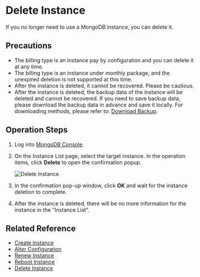 # Delete Instance

If you no longer need to use a MongoDB instance, you can delete it.

## Precautions
- The billing type is an instance pay by configuration and you can delete it at any time.
- The billing type is an instance under monthly package, and the unexpired deletion is not supported at this time.
- After the instance is deleted, it cannot be recovered. Please be cautious.
- After the instance is deleted, the backup data of the instance will be deleted and cannot be recovered. If you need to save backup data, please download the backup data in advance and save it locally. For downloading methods, please refer to: [Download Backup]().

## Operation Steps
1. Log into [MongoDB Console](https://mongodb-console.jdcloud.com/mongodb?dataCenter=bj_02).
2. On the Instance List page, select the target instance. In the operation items, click **Delete** to open the confirmation popup.
 
    ![Delete Instance](https://github.com/jdcloudcom/cn/blob/master/image/mongodb/mongo-014.png)

3. In the confirmation pop-up window, click **OK** and wait for the instance deletion to complete.
4. After the instance is deleted, there will be no more information for the instance in the "Instance List".

## Related Reference

- [Create Instance](../../Getting-Started/Create-Instance.md)
- [Alter Configuration](Modify-Instance-Spec.md)
- [Renew Instance](Renewal-Instructions.md)
- [Reboot Instance](Restart-Instance.md)
- [Delete Instance](Delete-Instance.md)


